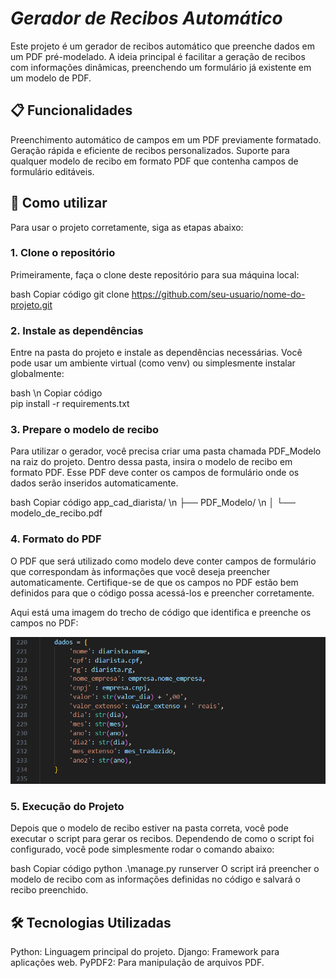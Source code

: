 # *Gerador de Recibos Automático*
Este projeto é um gerador de recibos automático que preenche dados em um PDF pré-modelado. A ideia principal é facilitar a geração de recibos com informações dinâmicas, preenchendo um formulário já existente em um modelo de PDF.

## 📋 Funcionalidades
Preenchimento automático de campos em um PDF previamente formatado.
Geração rápida e eficiente de recibos personalizados.
Suporte para qualquer modelo de recibo em formato PDF que contenha campos de formulário editáveis.

## 🚀 Como utilizar
Para usar o projeto corretamente, siga as etapas abaixo:

### 1. Clone o repositório
Primeiramente, faça o clone deste repositório para sua máquina local:

bash
Copiar código
git clone https://github.com/seu-usuario/nome-do-projeto.git

### 2. Instale as dependências
Entre na pasta do projeto e instale as dependências necessárias. Você pode usar um ambiente virtual (como venv) ou simplesmente instalar globalmente:

bash \n
Copiar código <br>
pip install -r requirements.txt

### 3. Prepare o modelo de recibo
Para utilizar o gerador, você precisa criar uma pasta chamada PDF_Modelo na raiz do projeto. Dentro dessa pasta, insira o modelo de recibo em formato PDF. Esse PDF deve conter os campos de formulário onde os dados serão inseridos automaticamente.

bash
Copiar código
app_cad_diarista/ \n
├── PDF_Modelo/ \n
│   └── modelo_de_recibo.pdf

### 4. Formato do PDF
O PDF que será utilizado como modelo deve conter campos de formulário que correspondam às informações que você deseja preencher automaticamente. Certifique-se de que os campos no PDF estão bem definidos para que o código possa acessá-los e preencher corretamente.

Aqui está uma imagem do trecho de código que identifica e preenche os campos no PDF:

![Dados](media/Dados.png)

### 5. Execução do Projeto
Depois que o modelo de recibo estiver na pasta correta, você pode executar o script para gerar os recibos. Dependendo de como o script foi configurado, você pode simplesmente rodar o comando abaixo:

bash
Copiar código
 python .\manage.py runserver
O script irá preencher o modelo de recibo com as informações definidas no código e salvará o recibo preenchido.

## 🛠 Tecnologias Utilizadas
Python: Linguagem principal do projeto.
Django: Framework para aplicações web.
PyPDF2: Para manipulação de arquivos PDF.


